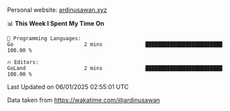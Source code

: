 Personal website: [ardinusawan.xyz](https://ardinusawan.xyz)

<!--START_SECTION:waka-->
📊 **This Week I Spent My Time On** 

```text
💬 Programming Languages: 
Go                       2 mins              █████████████████████████   100.00 % 

🔥 Editors: 
GoLand                   2 mins              █████████████████████████   100.00 % 
```


 Last Updated on 06/01/2025 02:55:01 UTC
<!--END_SECTION:waka-->
Data taken from https://wakatime.com/@ardinusawan

